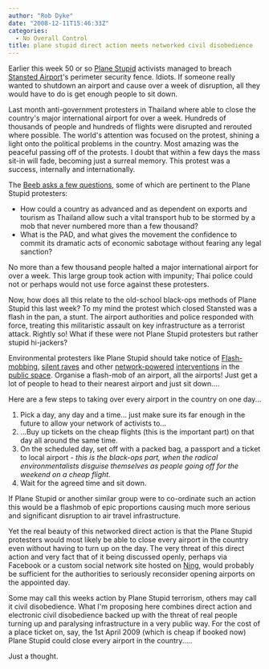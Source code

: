 ```yaml
---
author: "Rob Dyke"
date: "2008-12-11T15:46:33Z"
categories:
  - No Overall Control
title: plane stupid direct action meets networked civil disobedience
---
```

Earlier this week 50 or so [Plane Stupid](http://www.planestupid.com/) activists managed to breach [Stansted Airport](http://www.stanstedairport.com/portal/page/Stansted%5EGeneral%5EAbout%20Stansted%20Airport%5EMedia%20centre%5ENews%20releases%5EResults/0114d3e04f51e110VgnVCM20000039821c0a____/a22889d8759a0010VgnVCM200000357e120a____/)'s perimeter security fence. Idiots. If someone really wanted to shutdown an airport and cause over a week of disruption, all they would have to do is get enough people to sit down.

Last month anti-government protesters in Thailand where able to close the country's major international airport for over a week. Hundreds of thousands of people and hundreds of flights were disrupted and rerouted where possible. The world's attention was focused on the protest, shining a light onto the political problems in the country. Most amazing was the peaceful passing off of the protests. I doubt that within a few days the mass sit-in will fade, becoming just a surreal memory. This protest was a success, internally and internationally.

The [Beeb asks a few questions](http://news.bbc.co.uk/1/hi/world/asia-pacific/7762806.stm), some of which are pertinent to the Plane Stupid protesters:

  * How could a country as advanced and as dependent on exports and tourism as Thailand allow such a vital transport hub to be stormed by a mob that never numbered more than a few thousand?
  * What is the PAD, and what gives the movement the confidence to commit its dramatic acts of economic sabotage without fearing any legal sanction?

No more than a few thousand people halted a major international airport for over a week. This large group took action with impunity; Thai police could not or perhaps would not use force against these protesters.

Now, how does all this relate to the old-school black-ops methods of Plane Stupid this last week? To my mind the protest which closed Stansted was a flash in the pan, a stunt. The airport authorities and police responded with force, treating this militaristic assault on key infrastructure as a terrorist attack. Rightly so! What if these were not Plane Stupid protesters but rather stupid hi-jackers?

Environmental protesters like Plane Stupid should take notice of [Flash-mobbing](http://en.wikipedia.org/wiki/Flash_mob), [silent raves](http://www.nimble.ie/fun/viewVideo.html?code=NLuCu5AIV7Q) and other [network-powered](http://www.flashmob.com/) [interventions](http://www.carrotmob.org/) in the [public space](http://www.spacehijackers.co.uk/html/welcome.html). Organise a flash-mob of an airport, all the airports! Just get a lot of people to head to their nearest airport and just sit down....

Here are a few steps to taking over every airport in the country on one day...

  1. Pick a day, any day and a time... just make sure its far enough in the future to allow your network of activists to...
  2. ...Buy up tickets on the cheap flights (this is the important part) on that day all around the same time.
  3. On the scheduled day, set off with a packed bag, a passport and a ticket to local airport - _this is the black-ops part, when the radical environmentalists disguise themselves as people going off for the weekend on a cheap flight._
  4. Wait for the agreed time and sit down.

If Plane Stupid or another similar group were to co-ordinate such an action this would be a flashmob of epic proportions causing much more serious and significant disruption to air travel infrastructure.

Yet the real beauty of this networked direct action is that the Plane Stupid protesters would most likely be able to close every airport in the country even without having to turn up on the day. The very threat of this direct action and very fact that of it being discussed openly, perhaps via Facebook or a custom social network site hosted on [Ning](http://www.ning.com/), would probably be sufficient for the authorities to seriously reconsider opening airports on the appointed day.

Some may call this weeks action by Plane Stupid terrorism, others may call it civil disobedience. What I'm proposing here combines direct action and electronic civil disobedience backed up with the threat of real people turning up and paralysing infrastructure in a very public way. For the cost of a place ticket on, say, the 1st April 2009 (which is cheap if booked now) Plane Stupid could close every airport in the country.....

Just a thought.
